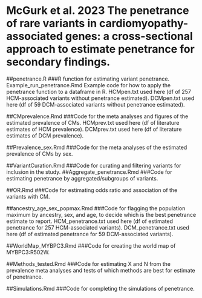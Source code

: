 # McGurk et al. 2023 The penetrance of rare variants in cardiomyopathy-associated genes: a cross-sectional approach to estimate penetrance for secondary findings.

##penetrance.R
###R function for estimating variant penetrance.
Example_run_penetrance.Rmd	Example code for how to apply the penetrance function to a dataframe in R.
	HCMpen.txt used here (df of 257 HCM-associated variants without penetrance estimated).
	DCMpen.txt used here (df of 59 DCM-associated variants without penetrance estimated).

##CMprevalence.Rmd
###Code for the meta analyses and figures of the estimated prevalence of CMs.
	HCMprev.txt used here (df of literature estimates of HCM prevalence). 
	DCMprev.txt used here (df of literature estimates of DCM prevalence).

##Prevalence_sex.Rmd
###Code for the meta analyses of the estimated prevalence of CMs by sex.

##VariantCuration.Rmd
###Code for curating and filtering variants for inclusion in the study.
##Aggregate_penetrance.Rmd
###Code for estimating penetrance by aggregated/subgroups of variants.

##OR.Rmd
###Code for estimating odds ratio and association of the variants with CM.

##ancestry_age_sex_popmax.Rmd
###Code for flagging the population maximum by ancestry, sex, and age, to decide which is the best penetrance estimate to report.
	HCM_penetrance.txt used here (df of estimated penetrance for 257 HCM-associated variants).
	DCM_penetrance.txt used here (df of estimated penetrance for 59 DCM-associated variants).
	
##WorldMap_MYBPC3.Rmd
###Code for creating the world map of MYBPC3:R502W.

##Methods_tested.Rmd
###Code for estimating X and N from the prevalence meta analyses and tests of which methods are best for estimate of penetrance.

##Simulations.Rmd
###Code for completing the simulations of penetrance.
